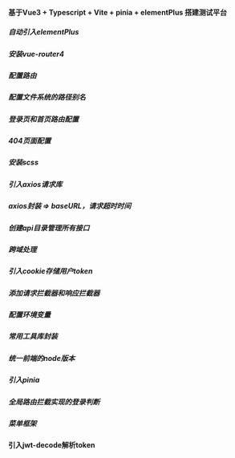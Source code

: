#### 基于Vue3 + Typescript + Vite + pinia + elementPlus 搭建测试平台

##### 自动引入elementPlus

##### 安装vue-router4

##### 配置路由

##### 配置文件系统的路径别名

##### 登录页和首页路由配置

##### 404页面配置

##### 安装scss

##### 引入axios请求库

##### axios封装 => baseURL，请求超时时间

##### 创建api目录管理所有接口

##### 跨域处理

##### 引入cookie存储用户token

##### 添加请求拦截器和响应拦截器

##### 配置环境变量

##### 常用工具库封装

##### 统一前端的node版本

##### 引入pinia

##### 全局路由拦截实现的登录判断

##### 菜单框架

#### 引入jwt-decode解析token
